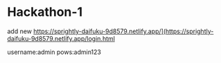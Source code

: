 # Hackathon-1
 

add new
https://sprightly-daifuku-9d8579.netlify.app/](https://sprightly-daifuku-9d8579.netlify.app/login.html

username:admin
pows:admin123
